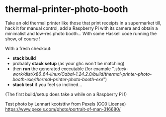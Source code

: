 # thermal-printer-photo-booth
Take an old thermal printer like those that print receipts in a supermarket till, hack it for manual control, add a Raspberry Pi with its camera and obtain a minimalist and low-res photo booth...  With some Haskell code running the show, of course !

With a fresh checkout:
- **stack build**  
- probably **stack setup** (as your ghc won't be matching)  
- then **run** the generated executable (for example "*.stack-work/dist/x86_64-linux/Cabal-1.24.2.0/build/thermal-printer-photo-booth-exe/thermal-printer-photo-booth-exe*")  
- **stack test** if you feel so inclined...  

(The first build/setup does take a while on a Raspberry Pi !)

Test photo by Lennart kcotsttiw from Pexels (CC0 License)
https://www.pexels.com/photo/portrait-of-man-316680/
